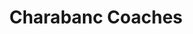 ---
title: "Charabanc Coaches"
address: "8 Glenhurst Gardens, Newtownabbey, Co. Antrim, BT36 7JW"
tel: "028 9028 7952"
county: "Antrim"
category: "Bus Services"
type: "Content"
lat: "054.6482310000"
lng: "-005.9309210000"
---